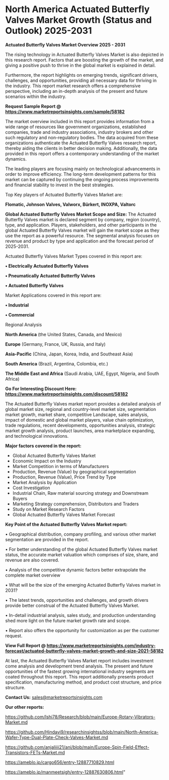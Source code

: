 # North America Actuated Butterfly Valves Market Growth (Status and Outlook) 2025-2031

<Strong> Actuated Butterfly Valves Market Overview 2025 - 2031</strong>

The rising technology in Actuated Butterfly Valves Market is also depicted in this research report. Factors that are boosting the growth of the market, and giving a positive push to thrive in the global market is explained in detail.

Furthermore, the report highlights on emerging trends, significant drivers, challenges, and opportunities, providing all necessary data for thriving in the industry. This report market research offers a comprehensive perspective, including an in-depth analysis of the present and future scenarios within the industry.

<strong>Request Sample Report @ <a href=https://www.marketreportsinsights.com/sample/58182>https://www.marketreportsinsights.com/sample/58182</a></strong>

The market overview included in this report provides information from a wide range of resources like government organizations, established companies, trade and industry associations, industry brokers and other such regulatory and non-regulatory bodies. The data acquired from these organizations authenticate the Actuated Butterfly Valves research report, thereby aiding the clients in better decision making. Additionally, the data provided in this report offers a contemporary understanding of the market dynamics.

The leading players are focusing mainly on technological advancements in order to improve efficiency. The long-term development patterns for this market can be captured by continuing the ongoing process improvements and financial stability to invest in the best strategies.

Top Key players of Actuated Butterfly Valves Market are:

<strong>Flomatic, Johnson Valves, Valworx, Bürkert, INOXPA, Valtorc</strong>

<strong><b>Global Actuated Butterfly Valves Market Scope and Size:</b></strong>
The Actuated Butterfly Valves market is declared segment by company, region (country), type, and application. Players, stakeholders, and other participants in the global Actuated Butterfly Valves market will gain the market scope as they use the report as a powerful resource. The segmental analysis focuses on revenue and product by type and application and the forecast period of 2025-2031.

Actuated Butterfly Valves Market Types covered in this report are:

<strong>• Electrically Actuated Butterfly Valves

• Pneumatically Actuated Butterfly Valves

• Actuated Butterfly Valves</strong>

Market Applications covered in this report are:

<strong>• Industrial

• Commercial</strong> 

Regional Analysis

<strong>North America</strong> (the United States, Canada, and Mexico)

<strong>Europe</strong> (Germany, France, UK, Russia, and Italy)

<strong>Asia-Pacific</strong> (China, Japan, Korea, India, and Southeast Asia)

<strong>South America</strong> (Brazil, Argentina, Colombia, etc.)

<strong>The Middle East and Africa</strong> (Saudi Arabia, UAE, Egypt, Nigeria, and South Africa)

<strong>Go For Interesting Discount Here: <a href=https://www.marketreportsinsights.com/discount/58182>https://www.marketreportsinsights.com/discount/58182</a></strong>

The Actuated Butterfly Valves market report provides a detailed analysis of global market size, regional and country-level market size, segmentation market growth, market share, competitive Landscape, sales analysis, impact of domestic and global market players, value chain optimization, trade regulations, recent developments, opportunities analysis, strategic market growth analysis, product launches, area marketplace expanding, and technological innovations.

<strong><b>Major factors covered in the report:</b></strong>
<ul>
  <li>Global Actuated Butterfly Valves Market </li>
  <li>Economic Impact on the Industry</li>
  <li>Market Competition in terms of Manufacturers</li>
  <li>Production, Revenue (Value) by geographical segmentation</li>
  <li>Production, Revenue (Value), Price Trend by Type</li>
  <li>Market Analysis by Application</li>
  <li>Cost Investigation</li>
  <li>Industrial Chain, Raw material sourcing strategy and Downstream Buyers</li>
  <li>Marketing Strategy comprehension, Distributors and Traders</li>
  <li>Study on Market Research Factors</li>
  <li>Global Actuated Butterfly Valves Market Forecast</li>
</ul>

<strong><b>Key Point of the Actuated Butterfly Valves Market report:</b></strong>

• Geographical distribution, company profiling, and various other market segmentation are provided in the report.

• For better understanding of the global Actuated Butterfly Valves market status, the accurate market valuation which comprises of size, share, and revenue are also covered.

• Analysis of the competitive dynamic factors better extrapolate the complete market overview

• What will be the size of the emerging Actuated Butterfly Valves market in 2031?

• The latest trends, opportunities and challenges, and growth drivers provide better construal of the Actuated Butterfly Valves Market.

• In-detail industrial analysis, sales study, and production understanding shed more light on the future market growth rate and scope.

• Report also offers the opportunity for customization as per the customer request.

<strong><b>View Full Report @ <a href=https://www.marketreportsinsights.com/industry-forecast/actuated-butterfly-valves-market-growth-and-size-2021-58182>https://www.marketreportsinsights.com/industry-forecast/actuated-butterfly-valves-market-growth-and-size-2021-58182</a></b></strong>


At last, the Actuated Butterfly Valves Market report includes investment come analysis and development trend analysis. The present and future opportunities of the fastest growing international industry segments are coated throughout this report. This report additionally presents product specification, manufacturing method, and product cost structure, and price structure.

<strong>Contact Us:</strong>
sales@marketreportsinsights.com

<strong>Our other reports:</strong>

<a href=https://github.com/Ishi78/Research/blob/main/Europe-Rotary-Vibrators-Market.md>https://github.com/Ishi78/Research/blob/main/Europe-Rotary-Vibrators-Market.md</a>

<a href=https://github.com/Hindavi9/researchinsightss/blob/main/North-America-Wafer-Type-Dual-Plate-Check-Valves-Market.md>https://github.com/Hindavi9/researchinsightss/blob/main/North-America-Wafer-Type-Dual-Plate-Check-Valves-Market.md</a>

<a href=https://github.com/anjaliiii21/ani/blob/main/Europe-Spin-Field-Effect-Transistors-FETs-Market.md>https://github.com/anjaliiii21/ani/blob/main/Europe-Spin-Field-Effect-Transistors-FETs-Market.md</a>

<a href=https://ameblo.jp/cargo656/entry-12887710829.html>https://ameblo.jp/cargo656/entry-12887710829.html</a>

<a href=https://ameblo.jp/manmeetsigh/entry-12887630806.html>https://ameblo.jp/manmeetsigh/entry-12887630806.html</a>"
